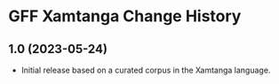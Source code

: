 GFF Xamtanga Change History
====================

1.0 (2023-05-24)
----------------
* Initial release based on a curated corpus in the Xamtanga language.
